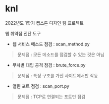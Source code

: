 # knl

2022년도 1학기 캡스톤 디자인 팀 프로젝트

웹 취약점 진단 도구

- 웹 서비스 메소드 점검 : scan_method.py
> 문제점 : 모든 메소드를 점검할 수 있는 것은 아님

- 무차별 대입 공격 점검 : brute_force.py
> 문제점 : 특정 구조를 가진 사이트에서만 작동

- 열린 포트 점검 : scan_port.py
> 문제점 : TCP로 연결되는 포트만 점검
